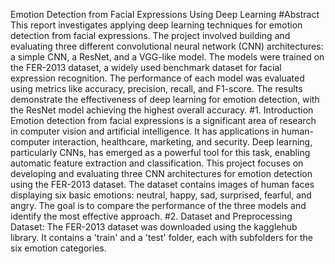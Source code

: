 Emotion Detection from Facial Expressions Using Deep Learning
#Abstract
This report investigates applying deep learning techniques for emotion detection from facial expressions. The project involved building and evaluating three different convolutional neural network (CNN) architectures: a simple CNN, a ResNet, and a VGG-like model. The models were trained on the FER-2013 dataset, a widely used benchmark dataset for facial expression recognition. The performance of each model was evaluated using metrics like accuracy, precision, recall, and F1-score. The results demonstrate the effectiveness of deep learning for emotion detection, with the ResNet model achieving the highest overall accuracy.
#1. Introduction
Emotion detection from facial expressions is a significant area of research in computer vision and artificial intelligence. It has applications in human-computer interaction, healthcare, marketing, and security. Deep learning, particularly CNNs, has emerged as a powerful tool for this task, enabling automatic feature extraction and classification.
This project focuses on developing and evaluating three CNN architectures for emotion detection using the FER-2013 dataset. The dataset contains images of human faces displaying six basic emotions: neutral, happy, sad, surprised, fearful, and angry. The goal is to compare the performance of the three models and identify the most effective approach.
#2. Dataset and Preprocessing
Dataset: The FER-2013 dataset was downloaded using the kagglehub library. It contains a 'train' and a 'test' folder, each with subfolders for the six emotion categories.

